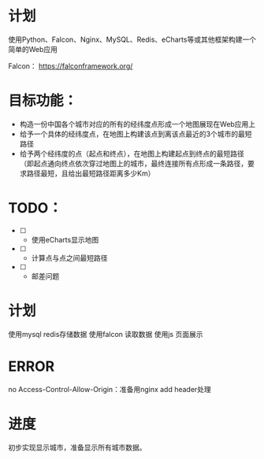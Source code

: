 # 计划
使用Python、Falcon、Nginx、MySQL、Redis、eCharts等或其他框架构建一个简单的Web应用

Falcon： https://falconframework.org/

# 目标功能：
- 构造一份中国各个城市对应的所有的经纬度点形成一个地图展现在Web应用上
- 给予一个具体的经纬度点，在地图上构建该点到离该点最近的3个城市的最短路径
- 给予两个经纬度的点（起点和终点），在地图上构建起点到终点的最短路径（即起点通向终点依次穿过地图上的城市，最终连接所有点形成一条路径，要求路径最短，且给出最短路径距离多少Km）


# TODO：
- [ ] -  使用eCharts显示地图
- [ ] -  计算点与点之间最短路径
- [ ] -  邮差问题

# 计划
使用mysql redis存储数据
使用falcon 读取数据
使用js 页面展示


# ERROR
no Access-Control-Allow-Origin：准备用nginx add header处理

# 进度
初步实现显示城市，准备显示所有城市数据。
